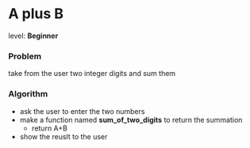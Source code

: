 # A plus B
  level: **Beginner**
  
### Problem
  take from the user two integer digits and sum them

### Algorithm 
  - ask the user to enter the two numbers 
  - make a function named **sum_of_two_digits** to return the summation
    - return A+B
  - show the reuslt to the user
